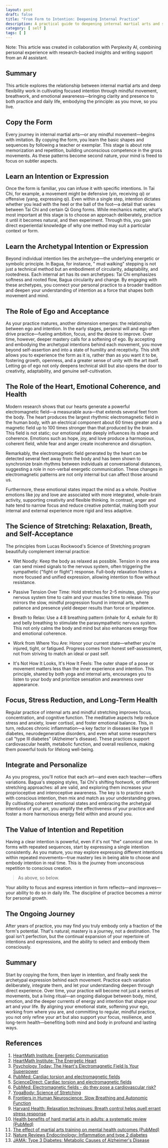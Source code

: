 ```yaml
---
layout: post
draft: false
title: "From Form to Intention: Deepening Internal Practice"
description: A practical guide to deepening internal martial arts and stretching practice by integrating intention, emotional coherence, ego awareness, and evidence-based health benefits.
category: [ self ]
tags: [ ]
---
```


Note: This article was created in collaboration with Perplexity AI, combining personal experience with research-backed
insights and writing support from an AI assistant.

## Summary

This article explores the relationship between internal martial arts and deep flexibility work in cultivating focused
intention through mindful movement, breathwork, and emotional awareness—bringing clarity and presence to both practice
and daily life, embodying the principle: as you move, so you live.

## Copy the Form

Every journey in internal martial arts—or any mindful movement—begins with imitation. By copying the form, you learn the
basic shapes and sequences by following a teacher or exemplar. This stage is about rote memorization and repetition,
building unconscious competence in the gross movements. As these patterns become second nature, your mind is freed to
focus on subtler aspects.

## Learn an Intention or Expression

Once the form is familiar, you can infuse it with specific intentions. In Tai Chi, for example, a movement might be
defensive (yin, receiving qi) or offensive (yang, expressing qi). Even within a single step, intention dictates whether
you lead with the heel or the ball of the foot—a detail that varies between Tai Chi and certain Qi Gong forms. While
mechanics matter, what's most important at this stage is to choose an approach deliberately, practice it until it
becomes natural, and then experiment. Through this, you gain direct experiential knowledge of why one method may suit a
particular context or form.

## Learn the Archetypal Intention or Expression

Beyond individual intention lies the archetype—the underlying energetic or symbolic principle. In Bagua, for instance, "
mud walking" stepping is not just a technical method but an embodiment of circularity, adaptability, and rootedness.
Each internal art has its own archetypes: Tai Chi emphasizes softness and rooted flow, Bagua circularity and change. By
engaging with these archetypes, you connect your personal practice to a broader tradition and deepen your understanding
of intention as a force that shapes both movement and mind.

## The Role of Ego and Acceptance

As your practice matures, another dimension emerges: the relationship between ego and intention. In the early stages,
personal will and ego often drive practice—fueling ambition, focus, and the desire to improve. Over time, however,
deeper mastery calls for a softening of ego. By accepting and embodying the archetypal intentions behind each movement,
you move beyond self-assertion and into a state of humility and receptivity. This shift allows you to experience the
form as it is, rather than as you want it to be, fostering growth, openness, and a greater sense of unity with the art
itself. Letting go of ego not only deepens technical skill but also opens the door to creativity, adaptability, and
genuine self-cultivation.

## The Role of the Heart, Emotional Coherence, and Health

Modern research shows that our hearts generate a powerful electromagnetic field—a measurable aura—that extends several
feet from the body. The heart produces the largest rhythmic electromagnetic field in the human body, with an electrical
component about 60 times greater and a magnetic field up to 100 times stronger than that produced by the brain. This
field is not static; our emotional state deeply influences its shape and coherence. Emotions such as hope, joy,
and love produce a harmonious, coherent field, while fear and anger create incoherence and disruption.

Remarkably, the electromagnetic field generated by the heart can be detected several feet away from the body and has
been shown to synchronize brain rhythms between individuals at conversational distances, suggesting a role in non-verbal
energetic communication. These changes in electromagnetic patterns are not only internal but can affect those around us.

Furthermore, these emotional states impact the mind as a whole. Positive emotions like joy and love are associated with
more integrated, whole-brain activity, supporting creativity and flexible thinking. In contrast, anger and hate tend to
narrow focus and reduce creative potential, making both your internal and external experience more rigid and less
adaptive.

## The Science of Stretching: Relaxation, Breath, and Self-Acceptance
The principles from Lucas Rockwood's Science of Stretching program beautifully complement internal practice:

* Wet Noodly: Keep the body as relaxed as possible. Tension in one area can send mixed signals to the nervous system,
  often triggering the sympathetic ("fight or flight") response. Full-body relaxation fosters a more focused and unified
  expression, allowing intention to flow without resistance.

* Passive Tension Over Time: Hold stretches for 2–5 minutes, giving your nervous system time to calm and your muscles
  time to release. This mirrors the slow, mindful progression found in internal arts, where patience and presence yield
  deeper results than force or impatience.

* Breath to Relax: Use a 4:8 breathing pattern (inhale for 4, exhale for 8) and belly breathing to stimulate the
  parasympathetic nervous system. This not only calms the body and mind but also enhances energy flow and emotional
  coherence.

* Work from Where You Are: Honor your current state—whether you're injured, tight, or fatigued. Progress comes from
  honest self-assessment, not from striving to match an ideal or past self.

* It's Not How It Looks, It's How It Feels: The outer shape of a pose or movement matters less than the inner experience
  and intention. This principle, shared by both yoga and internal arts, encourages you to listen to your body and
  prioritize sensation and awareness over appearance.

## Focus, Stress Reduction, and Long-Term Health

Regular practice of internal arts and mindful stretching improves focus, concentration, and cognitive function. The
meditative aspects help reduce stress and anxiety, lower cortisol, and foster emotional balance. This, in turn, reduces
chronic inflammation—a key factor in diseases like type II diabetes, neurodegenerative disorders, and even what some
researchers call "type III diabetes" (Alzheimer's disease). These practices support cardiovascular health, metabolic
function, and overall resilience, making them powerful tools for lifelong well-being.

## Integrate and Personalize

As you progress, you'll notice that each art—and even each teacher—offers variations. Bagua's stepping styles, Tai Chi's
shifting footwork, or different stretching approaches: all are valid, and exploring them increases your proprioceptive
and interoceptive awareness. The key is to practice each with conscious intention, then mix and match as your
understanding grows. By cultivating coherent emotional states and embracing the archetypal intentions of your art, you
amplify the effectiveness of your practice and foster a more harmonious energy field within and around you.

## The Value of Intention and Repetition

Having a clear intention is powerful, even if it's not "the" canonical one. In forms with repeated sequences, start by
expressing a single intention consistently. As you mature, you may explore expressing different intentions within
repeated movements—true mastery lies in being able to choose and embody intention in real time. This is the journey from
unconscious repetition to conscious creation.

> As above, so below.

Your ability to focus and express intention in form reflects—and improves—your ability to do so in daily life. The
discipline of practice becomes a mirror for personal growth.

## The Ongoing Journey

After years of practice, you may find you truly embody only a fraction of the form's potential. That's natural; mastery
is a journey, not a destination. The goal isn't perfection, but the continual expansion of your repertoire of intentions
and expressions, and the ability to select and embody them consciously.

## Summary

Start by copying the form, then layer in intention, and finally seek the archetypal expression behind each movement.
Practice each variation deliberately, integrate them, and let your understanding deepen through direct experience. Over
time, your practice will become not just a series of movements, but a living ritual—an ongoing dialogue between body,
mind, emotion, and the deeper currents of energy and intention that shape your art and your life. By aligning your
emotional state, softening your ego, working from where you are, and committing to regular, mindful practice, you not
only refine your art but also support your focus, resilience, and long-term health—benefiting both mind and body in
profound and lasting ways.

## References

1. [HeartMath Institute: Energetic Communication](https://www.heartmath.org/research/science-of-the-heart/energetic-communication/)
2. [HeartMath Institute: The Energetic Heart](https://www.heartmath.org/research/research-library/energetics/energetic-heart-bioelectromagnetic-communication-within-and-between-people/)
3. [Psychology Today: The Heart's Electromagnetic Field Is Your Superpower](https://www.psychologytoday.com/us/blog/building-the-habit-of-hero/202011/the-hearts-electromagnetic-field-is-your-superpower)
4. [PubMed: Cardiac torsion and electromagnetic fields](https://pubmed.ncbi.nlm.nih.gov/15823696/)
5. [ScienceDirect: Cardiac torsion and electromagnetic fields](https://www.sciencedirect.com/science/article/abs/pii/S0306987705000368)
6. [PubMed: Electromagnetic fields - do they pose a cardiovascular risk?](https://pubmed.ncbi.nlm.nih.gov/37159854/)
7. [YogaBody: Science of Stretching](https://www.yogabody.com/science-of-stretching/)
8. [Frontiers in Human Neuroscience: Slow Breathing and Autonomic Function](https://www.frontiersin.org/articles/10.3389/fnhum.2014.00217/full)
9. [Harvard Health: Relaxation techniques: Breath control helps quell errant stress response](https://www.health.harvard.edu/mind-and-mood/relaxation-techniques-breath-control-helps-quell-errant-stress-response)
10. [Health benefits of hard martial arts in adults: a systematic review (PubMed)](https://pubmed.ncbi.nlm.nih.gov/29157151/)
11. [The effect of martial arts training on mental health outcomes (PubMed)](https://pubmed.ncbi.nlm.nih.gov/33218541/)
12. [Nature Reviews Endocrinology: Inflammation and type 2 diabetes](https://www.nature.com/articles/nrendo.2018.10)
13. [JAMA: Type 3 Diabetes: Metabolic Causes of Alzheimer's Disease](https://jamanetwork.com/journals/jamaneurology/fullarticle/795294)
